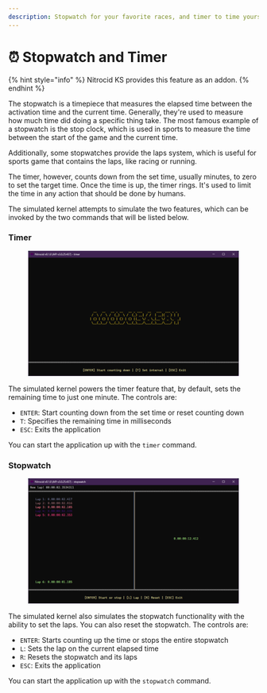 ```yaml
---
description: Stopwatch for your favorite races, and timer to time yourself in some process
---
```


# ⏰ Stopwatch and Timer

{% hint style="info" %}
Nitrocid KS provides this feature as an addon.
{% endhint %}

The stopwatch is a timepiece that measures the elapsed time between the activation time and the current time. Generally, they're used to measure how much time did doing a specific thing take. The most famous example of a stopwatch is the stop clock, which is used in sports to measure the time between the start of the game and the current time.

Additionally, some stopwatches provide the laps system, which is useful for sports game that contains the laps, like racing or running.

The timer, however, counts down from the set time, usually minutes, to zero to set the target time. Once the time is up, the timer rings. It's used to limit the time in any action that should be done by humans.

The simulated kernel attempts to simulate the two features, which can be invoked by the two commands that will be listed below.

### Timer

<figure><img src="../../../../.gitbook/assets/036-timer.png" alt=""><figcaption></figcaption></figure>

The simulated kernel powers the timer feature that, by default, sets the remaining time to just one minute. The controls are:

* `ENTER`: Start counting down from the set time or reset counting down
* `T`: Specifies the remaining time in milliseconds
* `ESC`: Exits the application

You can start the application up with the `timer` command.

### Stopwatch

<figure><img src="../../../../.gitbook/assets/037-stopwatch.png" alt=""><figcaption></figcaption></figure>

The simulated kernel also simulates the stopwatch functionality with the ability to set the laps. You can also reset the stopwatch. The controls are:

* `ENTER`: Starts counting up the time or stops the entire stopwatch
* `L`: Sets the lap on the current elapsed time
* `R`: Resets the stopwatch and its laps
* `ESC`: Exits the application

You can start the application up with the `stopwatch` command.

